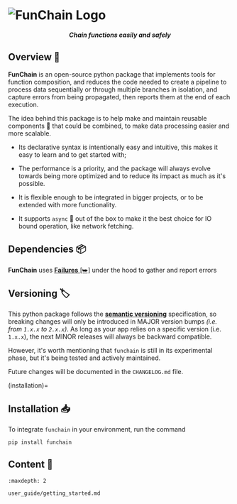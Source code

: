 # <img id="logo" src="_static/logo/banner.png" alt="FunChain Logo" />
<div style="text-align: center; font-style: italic; font-weight: bold;">Chain functions easily and safely</div>

## Overview 📜

**FunChain** is an open-source python package that implements tools for function composition,
and reduces the code needed to create a pipeline to process data sequentially
or through multiple branches in isolation, and capture errors from being propagated,
then reports them at the end of each execution.

The idea behind this package is to help make and maintain reusable components 🧩 that could be combined,
to make data processing easier and more scalable.

- Its declarative syntax is intentionally easy and intuitive, this makes it easy to learn and to get started with;

- The performance is a priority, and the package will always evolve towards being
more optimized and to reduce its impact as much as it's possible.

- It is flexible enough to be integrated in bigger projects, or to be extended with 
more functionality.

- It supports `async` 🎉 out of the box to make it the best choice for IO bound operation,
 like network fetching.

## Dependencies 📦
**FunChain** uses <a href="https://failures.readthedocs.io" target="_blank"><b>Failures</b> [⮩]</a>
under the hood to gather and report errors

## Versioning 🏷️
This python package follows the <a href="https://semver.org" target="_blank"><b>semantic versioning</b></a> specification, so breaking changes
will only be introduced in MAJOR version bumps _(i.e. from ``1.x.x`` to ``2.x.x``)_.
As long as your app relies on a specific version (i.e. ``1.x.x``), the next MINOR releases will always be
backward compatible.

However, it's worth mentioning that `funchain` is still in its experimental phase,
but it's being tested and actively maintained.

Future changes will be documented in the `CHANGELOG.md` file.

(installation)=
## Installation 📥
To integrate `funchain` in your environment, run the command

```bash
pip install funchain
```

## Content 📂
```{toctree}
:maxdepth: 2

user_guide/getting_started.md
```
